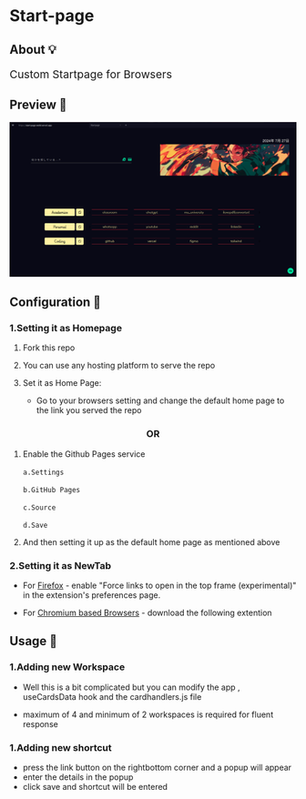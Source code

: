 <h1 align="left">Start-page</h1>

<h2 align="left">About 💡</h2>
 
<p style=" font-size: 1.2rem" align="left">Custom Startpage for Browsers</p>

###

<h2 align="left">Preview 📸</h2>

<div align="center">
  <img src="/public/assets/startpage.png"  />
</div>

<h2 align="left">Configuration 🚀</h2>

<h3 align="left">1.Setting it as Homepage</h3>

1. Fork this repo

2. You can use any hosting platform to serve the repo

3. Set it as Home Page:

   -  Go to your browsers setting and change the default home page to the link you served the repo

  <h3 align="middle">OR</h3>

1. Enable the Github Pages service

   `a.Settings`

   `b.GitHub Pages`

   `c.Source `

   `d.Save`

2. And then setting it up as the default home page as mentioned above

<h3 align="left">2.Setting it as NewTab</h4>

-  For [Firefox](https://addons.mozilla.org/en-US/firefox/addon/custom-new-tab-page/?src=search) - enable "Force links to open in the top frame (experimental)" in the extension's preferences page.

-  For [Chromium based Browsers](https://chrome.google.com/webstore/detail/custom-new-tab-url/mmjbdbjnoablegbkcklggeknkfcjkjia) - download the following extention



<h2 align="left">Usage 🚀</h2>

<h3 align="left">1.Adding new Workspace</h3>

   - Well this is a bit complicated but you can modify the app ,        
     useCardsData hook and the cardhandlers.js file

   - maximum of 4 and minimum of 2 workspaces is required for 
     fluent response






<h3 align="left">1.Adding new shortcut</h3>

   - press the link button on the rightbottom corner and a popup will appear 
   - enter the details in the popup
   - click save and shortcut will be entered

## 
